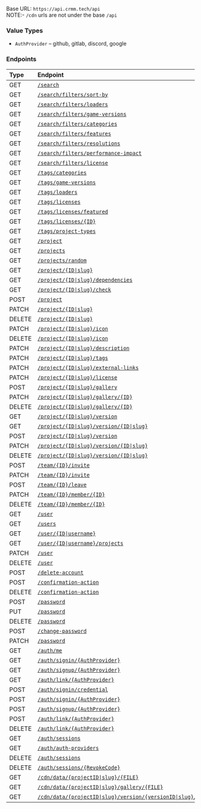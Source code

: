 Base URL: `https://api.crmm.tech/api` <br />
NOTE:- `/cdn` urls are not under the base `/api`

### Value Types
* `AuthProvider` &ndash; github, gitlab, discord, google

### Endpoints
| Type   | Endpoint  |
|:-------|:----------|
| GET    | [`/search`](/packages/backend/src/routes/search.ts#L22) |
| GET    | [`/search/filters/sort-by`](/packages/backend/src/routes/search.ts#L23) |
| GET    | [`/search/filters/loaders`](/packages/backend/src/routes/search.ts#L24) |
| GET    | [`/search/filters/game-versions`](/packages/backend/src/routes/search.ts#L25) |
| GET    | [`/search/filters/categories`](/packages/backend/src/routes/search.ts#L26) |
| GET    | [`/search/filters/features`](/packages/backend/src/routes/search.ts#L27) |
| GET    | [`/search/filters/resolutions`](/packages/backend/src/routes/search.ts#L28) |
| GET    | [`/search/filters/performance-impact`](/packages/backend/src/routes/search.ts#L29) |
| GET    | [`/search/filters/license`](/packages/backend/src/routes/search.ts#L30) |
| GET    | [`/tags/categories`](/packages/backend/src/routes/tags.ts#L13) |
| GET    | [`/tags/game-versions`](/packages/backend/src/routes/tags.ts#L14) |
| GET    | [`/tags/loaders`](/packages/backend/src/routes/tags.ts#L15) |
| GET    | [`/tags/licenses`](/packages/backend/src/routes/tags.ts#L16) |
| GET    | [`/tags/licenses/featured`](/packages/backend/src/routes/tags.ts#L17) |
| GET    | [`/tags/licenses/{ID}`](/packages/backend/src/routes/tags.ts#L18) |
| GET    | [`/tags/project-types`](/packages/backend/src/routes/tags.ts#L19) |
| GET    | [`/project`](/packages/backend/src/routes/project/index.ts#L41) |
| GET    | [`/projects`](/packages/backend/src/routes/project/bulk.ts#L8) |
| GET    | [`/projects/random`](/packages/backend/src/routes/project/bulk.ts#L9) |
| GET    | [`/project/{ID\|slug}`](/packages/backend/src/routes/project/index.ts#L43) |
| GET    | [`/project/{ID\|slug}/dependencies`](/packages/backend/src/routes/project/index.ts#L44) |
| GET    | [`/project/{ID\|slug}/check`](/packages/backend/src/routes/project/index.ts#L45) |
| POST    | [`/project`](/packages/backend/src/routes/project/index.ts#L47) |
| PATCH    | [`/project/{ID\|slug}`](/packages/backend/src/routes/project/index.ts#L48) |
| DELETE    | [`/project/{ID\|slug}`](/packages/backend/src/routes/project/index.ts#L49) |
| PATCH    | [`/project/{ID\|slug}/icon`](/packages/backend/src/routes/project/index.ts#L50) |
| DELETE    | [`/project/{ID\|slug}/icon`](/packages/backend/src/routes/project/index.ts#L51) |
| PATCH    | [`/project/{ID\|slug}/description`](/packages/backend/src/routes/project/index.ts#L52) |
| PATCH    | [`/project/{ID\|slug}/tags`](/packages/backend/src/routes/project/index.ts#L53) |
| PATCH    | [`/project/{ID\|slug}/external-links`](/packages/backend/src/routes/project/index.ts#L54) |
| PATCH    | [`/project/{ID\|slug}/license`](/packages/backend/src/routes/project/index.ts#L55) |
| POST    | [`/project/{ID\|slug}/gallery`](/packages/backend/src/routes/project/index.ts#L57) |
| PATCH    | [`/project/{ID\|slug}/gallery/{ID}`](/packages/backend/src/routes/project/index.ts#L58) |
| DELETE    | [`/project/{ID\|slug}/gallery/{ID}`](/packages/backend/src/routes/project/index.ts#L59) |
| GET    | [`/project/{ID\|slug}/version`](/packages/backend/src/routes/project/version/index.ts#L18) |
| GET    | [`/project/{ID\|slug}/version/{ID\|slug}`](/packages/backend/src/routes/project/version/index.ts#L19) |
| POST    | [`/project/{ID\|slug}/version`](/packages/backend/src/routes/project/version/index.ts#L21) |
| PATCH    | [`/project/{ID\|slug}/version/{ID\|slug}`](/packages/backend/src/routes/project/version/index.ts#L22) |
| DELETE    | [`/project/{ID\|slug}/version/{ID\|slug}`](/packages/backend/src/routes/project/version/index.ts#L23) |
| POST    | [`/team/{ID}/invite`](/packages/backend/src/routes/team/index.ts#L17) |
| PATCH    | [`/team/{ID}/invite`](/packages/backend/src/routes/team/index.ts#L18) |
| POST    | [`/team/{ID}/leave`](/packages/backend/src/routes/team/index.ts#L19) |
| PATCH    | [`/team/{ID}/member/{ID}`](/packages/backend/src/routes/team/index.ts#L20) |
| DELETE    | [`/team/{ID}/member/{ID}`](/packages/backend/src/routes/team/index.ts#L21) |
| GET    | [`/user`](/packages/backend/src/routes/user/index.ts#L30) |
| GET    | [`/users`](/packages/backend/src/routes/user/bulk.ts#L7) |
| GET    | [`/user/{ID\|username}`](/packages/backend/src/routes/user/index.ts#L31) |
| GET    | [`/user/{ID\|username}/projects`](/packages/backend/src/routes/user/index.ts#L32) |
| PATCH    | [`/user`](/packages/backend/src/routes/user/index.ts#L33) |
| DELETE    | [`/user`](/packages/backend/src/routes/user/index.ts#L34) |
| POST    | [`/delete-account`](/packages/backend/src/routes/user/index.ts#L35) |
| POST    | [`/confirmation-action`](/packages/backend/src/routes/user/index.ts#L37) |
| DELETE    | [`/confirmation-action`](/packages/backend/src/routes/user/index.ts#L38) |
| POST    | [`/password`](/packages/backend/src/routes/user/index.ts#L40) |
| PUT    | [`/password`](/packages/backend/src/routes/user/index.ts#L41) |
| DELETE    | [`/password`](/packages/backend/src/routes/user/index.ts#L42) |
| POST    | [`/change-password`](/packages/backend/src/routes/user/index.ts#L44) |
| PATCH    | [`/password`](/packages/backend/src/routes/user/index.ts#L45) |
| GET    | [`/auth/me`](/packages/backend/src/routes/auth.ts#L21) |
| GET    | [`/auth/signin/{AuthProvider}`](/packages/backend/src/routes/auth.ts#L24) |
| GET    | [`/auth/signup/{AuthProvider}`](/packages/backend/src/routes/auth.ts#L25) |
| GET    | [`/auth/link/{AuthProvider}`](/packages/backend/src/routes/auth.ts#L26) |
| POST    | [`/auth/signin/credential`](/packages/backend/src/routes/auth.ts#L28) |
| POST    | [`/auth/signin/{AuthProvider}`](/packages/backend/src/routes/auth.ts#L29) |
| POST    | [`/auth/signup/{AuthProvider}`](/packages/backend/src/routes/auth.ts#L30) |
| POST    | [`/auth/link/{AuthProvider}`](/packages/backend/src/routes/auth.ts#L31) |
| DELETE    | [`/auth/link/{AuthProvider}`](/packages/backend/src/routes/auth.ts#L32) |
| GET    | [`/auth/sessions`](/packages/backend/src/routes/auth.ts#L33) |
| GET    | [`/auth/auth-providers`](/packages/backend/src/routes/auth.ts#L34) |
| DELETE    | [`/auth/sessions`](/packages/backend/src/routes/auth.ts#L35) |
| DELETE    | [`/auth/sessions/{RevokeCode}`](/packages/backend/src/routes/auth.ts#L36) |
| GET    | [`/cdn/data/{projectID\|slug}/{FILE}`](/packages/backend/src/routes/cdn.ts#L11) |
| GET    | [`/cdn/data/{projectID\|slug}/gallery/{FILE}`](/packages/backend/src/routes/cdn.ts#L12) |
| GET    | [`/cdn/data/{projectID\|slug}/version/{versionID\|slug}/{FILE}`](/packages/backend/src/routes/cdn.ts#L13) |
